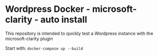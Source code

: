 # Wordpress Docker - microsoft-clarity - auto install

This repository is intended to quickly test a Wordpress instance with the microsoft-clarity plugin

Start with: `docker-compose up --build`
